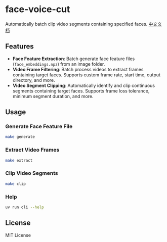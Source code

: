 # face-voice-cut

Automatically batch clip video segments containing specified faces. [中文文档](docs/README_CN.md)

## Features

- **Face Feature Extraction**: Batch generate face feature files (`face_embeddings.npz`) from an image folder.
- **Video Frame Filtering**: Batch process videos to extract frames containing target faces. Supports custom frame rate, start time, output directory, and more.
- **Video Segment Clipping**: Automatically identify and clip continuous segments containing target faces. Supports frame loss tolerance, minimum segment duration, and more.

## Usage

### Generate Face Feature File

```bash
make generate
```

### Extract Video Frames

```bash
make extract
```

### Clip Video Segments

```bash
make clip
```

### Help

```bash
uv run cli --help
```

## License

MIT License
